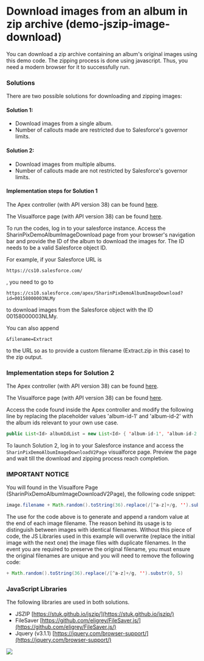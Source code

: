 # Download images from an album in zip archive (demo-jszip-image-download)

You can download a zip archive containing an album's original images using this demo code. The zipping process is done using javascript. Thus, you need a modern browser for it to successfully run.

### Solutions
There are two possible solutions for downloading and zipping images:
#### Solution 1:
* Download images from a single album.
* Number of callouts made are restricted due to Salesforce's governor limits.
#### Solution 2:
* Download images from multiple albums.
* Number of callouts made are not restricted by Salesforce's governor limits.

#### Implementation steps for Solution 1

The Apex controller (with API version 38) can be found [here](src/classes/SharinPixDemoAlbumImageDownloadCtrl.cls).

The Visualforce page (with API version 38) can be found [here](src/pages/SharinPixDemoAlbumImageDownload.page).

To run the codes, log in to your salesforce instance. Access the SharinPixDemoAlbumImageDownload page from your browser's navigation bar and provide the ID of the album to download the images for. The ID needs to be a valid Salesforce object ID.

For example, if your Salesforce URL is
```
https://cs10.salesforce.com/
```
, you need to go to
```
https://cs10.salesforce.com/apex/SharinPixDemoAlbumImageDownload?id=00158000003NLMy
```
to download images from the Salesforce object with the ID 00158000003NLMy.

You can also append
```
&filename=Extract
```
to the URL so as to provide a custom filename (Extract.zip in this case) to the zip output.

### Implementation steps for Solution 2
The Apex controller (with API version 38) can be found [here](src/classes/SharinPixDemoAlbumImageDownloadV2Ctrl.cls).

The Visualforce page (with API version 38) can be found [here](src/pages/SharinPixDemoAlbumImageDownloadV2Page.page).

Access the code found inside the Apex controller and modify the following line by replacing the placeholder values 'album-id-1' and 'album-id-2' with the album ids relevant to your own use case. 
```Java  
public List<Id> albumIdList = new List<Id> { 'album-id-1', 'album-id-2' };
```

To launch Solution 2, log in to your Salesforce instance and access the `SharinPixDemoAlbumImageDownloadV2Page` visualforce page. Preview the page and wait till the download and zipping process reach completion.

### IMPORTANT NOTICE
You will found in the Visualfore Page (SharinPixDemoAlbumImageDownloadV2Page), the following code snippet:
```Java
image.filename + Math.random().toString(36).replace(/[^a-z]+/g, '').substr(0, 5),
```
The use for the code above is to generate and append a random value at the end of each image filename. The reason behind its usage is to distinguish between images with identical filenames. Without this piece of code, the JS Libraries used in this example will overwrite (replace the initial image with the next one) the image files with duplicate filenames. In the event you are required to preserve the original filename, you must ensure the original filenames are unique and you will need to remove the following code:
```Java
+ Math.random().toString(36).replace(/[^a-z]+/g, '').substr(0, 5)
```
### JavaScript Libraries
The following libraries are used in both solutions.

* JSZIP [https://stuk.github.io/jszip/](https://stuk.github.io/jszip/)
* FileSaver [https://github.com/eligrey/FileSaver.js/](https://github.com/eligrey/FileSaver.js/)
* Jquery (v3.1.1) [https://jquery.com/browser-support/](https://jquery.com/browser-support/)


[<img src="https://raw.githubusercontent.com/afawcett/githubsfdeploy/master/deploy.png">](https://githubsfdeploy.herokuapp.com?owner=sharinpix&repo=demo-apex&ref=js-zip-download)
